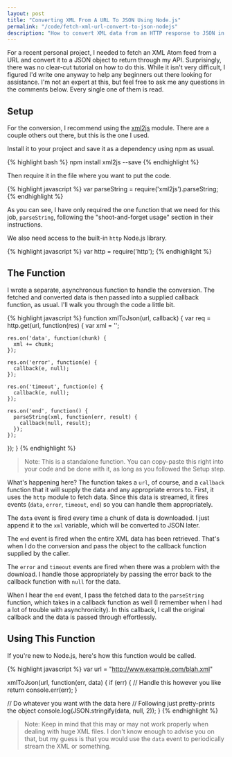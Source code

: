 ```yaml
---
layout: post
title: "Converting XML From A URL To JSON Using Node.js"
permalink: "/code/fetch-xml-url-convert-to-json-nodejs"
description: "How to convert XML data from an HTTP response to JSON in Node.js based JavaScript application."
---
```


For a recent personal project, I needed to fetch an XML Atom feed from a URL and convert it to a JSON object to return through my API. Surprisingly, there was no clear-cut tutorial on how to do this. While it isn't very difficult, I figured I'd write one anyway to help any beginners out there looking for assistance. I'm not an expert at this, but feel free to ask me any questions in the comments below. Every single one of them is read.

<!--more-->

## Setup

For the conversion, I recommend using the [xml2js](https://www.npmjs.com/package/xml2js) module. There are a couple others out there, but this is the one I used.

Install it to your project and save it as a dependency using npm as usual.

{% highlight bash %}
npm install xml2js --save
{% endhighlight %}

Then require it in the file where you want to put the code.

{% highlight javascript %}
var parseString = require('xml2js').parseString;
{% endhighlight %}

As you can see, I have only required the one function that we need for this job, `parseString`, following the "shoot-and-forget usage" section in their instructions.

We also need access to the built-in `http` Node.js library.

{% highlight javascript %}
var http = require('http');
{% endhighlight %}

## The Function

I wrote a separate, asynchronous function to handle the conversion. The fetched and converted data is then passed into a supplied callback function, as usual. I'll walk you through the code a little bit.

{% highlight javascript %}
function xmlToJson(url, callback) {
  var req = http.get(url, function(res) {
    var xml = '';
    
    res.on('data', function(chunk) {
      xml += chunk;
    });

    res.on('error', function(e) {
      callback(e, null);
    }); 

    res.on('timeout', function(e) {
      callback(e, null);
    }); 

    res.on('end', function() {
      parseString(xml, function(err, result) {
        callback(null, result);
      });
    });
  });
}
{% endhighlight %}

>Note: This is a standalone function. You can copy-paste this right into your code and be done with it, as long as you followed the Setup step.

What's happening here? The function takes a `url`, of course, and a `callback` function that it will supply the data and any appropriate errors to. First, it uses the `http` module to fetch data. Since this data is streamed, it fires events (`data`, `error`, `timeout`, `end`) so you can handle them appropriately.

The `data` event is fired every time a chunk of data is downloaded. I just append it to the `xml` variable, which will be converted to JSON later.

The `end` event is fired when the entire XML data has been retrieved. That's when I do the conversion and pass the object to the callback function supplied by the caller.

The `error` and `timeout` events are fired when there was a problem with the download. I handle those appropriately by passing the error back to the callback function with `null` for the data.

When I hear the `end` event, I pass the fetched data to the `parseString` function, which takes in a callback function as well (I remember when I had a lot of trouble with asynchronicity). In this callback, I call the original callback and the data is passed through effortlessly.

## Using This Function

If you're new to Node.js, here's how this function would be called.

{% highlight javascript %}
var url = "http://www.example.com/blah.xml"

xmlToJson(url, function(err, data) {
  if (err) {
    // Handle this however you like
    return console.err(err);
  }

  // Do whatever you want with the data here
  // Following just pretty-prints the object
  console.log(JSON.stringify(data, null, 2));
}
{% endhighlight %}

>Note: Keep in mind that this may or may not work properly when dealing with huge XML files. I don't know enough to advise you on that, but my guess is that you would use the `data` event to periodically stream the XML or something.